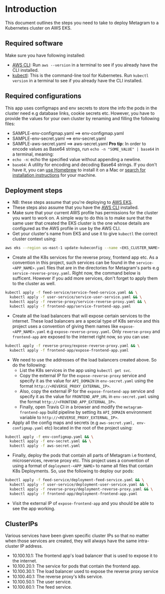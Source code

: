 # Introduction
This document outlines the steps you need to take to deploy Metagram to a Kubernetes cluster on AWS EKS.

## Required software
Make sure you have following installed:
- [AWS CLI](https://docs.aws.amazon.com/cli/latest/userguide/getting-started-install.html): Run `aws --version` in a terminal to see if you already have the CLI installed.
- [kubectl](https://kubernetes.io/docs/tasks/tools/): This is the command-line tool for Kubernetes. Run `kubectl version` in a terminal to see if you already have the CLI installed.

## Required configurations
This app uses configmaps and env secrets to store the info the pods in the cluster need e.g database links, cookie secrets etc. However, you have to provide the values for your own cluster by renaming and filling the following files:
- SAMPLE-env-configmap.yaml ==> env-configmap.yaml
- SAMPLE-env-secret.yaml ==> env-secret.yaml
- SAMPLE-aws-secret.yaml ==> aws-secret.yaml
**Pro tip**: In order to encode values as Base64 strings, run `echo -n "SOME_VALUE" | base64` in a terminal, meaning:
- `echo -n`: echo the specified value without appending a newline.
- `base64`: A utility for encoding and decoding Base64 strings. If you don't have it, you can [use Homebrew](https://formulae.brew.sh/formula/base64#default) to install it on a Mac or [search for installation instructions](https://www.google.com/search?client=firefox-b-d&q=install+base64+utitlity) for your machine.

## Deployment steps
- NB: these steps assume that you're deploying to [AWS EKS](https://console.aws.amazon.com/eks/home).
- These steps also assume that you have the [AWS CLI](https://aws.amazon.com/cli/) installed.
- Make sure that your current AWS profile has permissions for the cluster you want to work on. A simple way to do this is to make sure that the same user that created the EKS cluster is the one whose details are configured as the AWS profile in use by the AWS CLI.
- Get your cluster's name from EKS and use it to give `kubectl` the correct cluster context using:
```bash
aws eks --region us-east-1 update-kubeconfig --name <EKS_CLUSTER_NAME>
```
- Create all the K8s services for the reverse proxy, frontend app etc. As a convention in this project, such services can be found in the `service-<APP_NAME>.yaml` files that are in the directories for Metagram's parts e.g `service-reverse-proxy.yaml`. Right now, the command below is sufficent. However if you add more services, don't forget to apply them to the cluster as well.
```bash
kubectl apply -f feed-service/service-feed-service.yaml && \
  kubectl apply -f user-service/service-user-service.yaml && \
  kubectl apply -f reverse-proxy/service-reverse-proxy.yaml && \
  kubectl apply -f frontend-app/service-frontend-app.yaml
```
- Create all the load balancers that will expose certain services to the internet. These load balancers are a special type of K8s service and this project uses a convention of giving them names like `expose-<APP_NAME>.yaml` e.g `expose-reverse-proxy.yaml`. Only `reverse-proxy` and `frontend-app` are exposed to the internet right now, so you can use:
```bash
kubectl apply -f reverse-proxy/expose-reverse-proxy.yaml && \
  kubectl apply -f frontend-app/expose-frontend-app.yaml
```
- We need to use the addresses of the load balancers created above. So do the following:
    - List the K8s services in the app using `kubectl get svc`.
    - Copy the external IP for the `expose-reverse-proxy` service and specify it as the value for `API_DOMAIN` in `env-secret.yaml` using the format `http://<REVERSE_PROXY_EXTERNAL_IP>`.
    - Also, copy the external IP for the `expose-frontend-app` service and specify it as the value for `FRONTEND_APP_URL` in `env-secret.yaml` using the format `http://<FRONTEND_APP_EXTERNAL_IP>`.
    - Finally, open Travis CI in a browser and modify the `metagram-frontend-app` build pipeline by setting its `API_DOMAIN` environment variable to `http://<REVERSE_PROXY_EXTERNAL_IP>`.
- Apply all the config maps and secrets (e.g `aws-secret.yaml, env-configmap.yaml` etc) located in the root of the project using:
```bash
kubectl apply -f env-configmap.yaml && \
  kubectl apply -f env-secret.yaml && \
  kubectl apply -f aws-secret.yaml
```
- Finally, deploy the pods that contain all parts of Metagram i.e frontend, microservices, reverse proxy etc. This project uses a convention of using a format of `deployment-<APP_NAME>` to name all files that contain K8s Deployments. So, use the following to deploy our pods:
```bash
kubectl apply -f feed-service/deployment-feed-service.yaml && \
  kubectl apply -f user-service/deployment-user-service.yaml && \
  kubectl apply -f reverse-proxy/deployment-reverse-proxy.yaml && \
  kubectl apply -f frontend-app/deployment-frontend-app.yaml

```
- Visit the external IP of `expose-frontend-app` and you should be able to see the app working.

## ClusterIPs
Various services have been given specific cluster IPs so that no matter when those services are created, they will always have the same intra-cluster IP address.
- 10.100.10.1: The frontend app's load balancer that is used to expose it to the internet.
- 10.100.20.1: The service for pods that contain the frontend app.
- 10.100.30.1: The load balancer used to expose the reverse proxy service
- 10.100.40.1: The reverse proxy's k8s service.
- 10.100.50.1: The user service.
- 10.100.60.1: The feed service.
